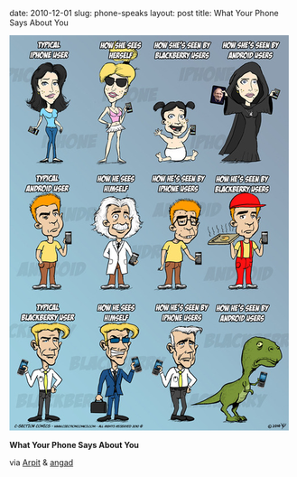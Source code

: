 date: 2010-12-01
slug: phone-speaks
layout: post
title: What Your Phone Says About You


<a href="http://techcrunch.com/2010/11/04/iphone-android-blackberry/"><img src="/static/tumblr_files/tumblr_lbf881c02K1qz4tjlo1_500.jpg"/></a><br/><p><strong>What Your Phone Says About You</strong></p>

<blockquote></blockquote>

<p>via <a href="http://whoisarpit.tumblr.com/post/1503154003/angad-what-your-phone-says-about-you-graphic" target="_blank">Arpit</a> &amp; <a href="http://mindsink.watchtheworld.org/post/1488761363/what-your-phone-says-about-you-graphic" target="_blank">angad</a></p>
